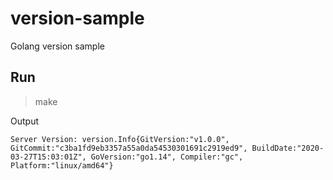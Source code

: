 # version-sample
Golang version sample

## Run
> make

Output
```
Server Version: version.Info{GitVersion:"v1.0.0", GitCommit:"c3ba1fd9eb3357a55a0da54530301691c2919ed9", BuildDate:"2020-03-27T15:03:01Z", GoVersion:"go1.14", Compiler:"gc", Platform:"linux/amd64"}  
```

